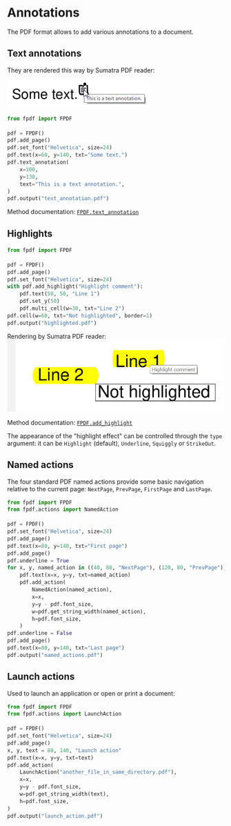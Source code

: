# Annotations #

The PDF format allows to add various annotations to a document.


## Text annotations ##

They are rendered this way by Sumatra PDF reader:

![Screenshot of text annotation rendered by Sumatra PDF reader](text-annotation.png)

```python
from fpdf import FPDF

pdf = FPDF()
pdf.add_page()
pdf.set_font("Helvetica", size=24)
pdf.text(x=60, y=140, txt="Some text.")
pdf.text_annotation(
    x=100,
    y=130,
    text="This is a text annotation.",
)
pdf.output("text_annotation.pdf")
```

Method documentation: [`FPDF.text_annotation`](https://pyfpdf.github.io/fpdf2/fpdf/fpdf.html#fpdf.fpdf.FPDF.text_annotation)


## Highlights ##

```python
from fpdf import FPDF

pdf = FPDF()
pdf.add_page()
pdf.set_font("Helvetica", size=24)
with pdf.add_highlight("Highlight comment"):
    pdf.text(50, 50, "Line 1")
    pdf.set_y(50)
    pdf.multi_cell(w=30, txt="Line 2")
pdf.cell(w=60, txt="Not highlighted", border=1)
pdf.output("highlighted.pdf")
```

Rendering by Sumatra PDF reader:
![Screenshot of highlight annotation rendered by Sumatra PDF reader](highlighted.png)

Method documentation: [`FPDF.add_highlight`](https://pyfpdf.github.io/fpdf2/fpdf/fpdf.html#fpdf.fpdf.FPDF.add_highlight)

The appearance of the "highlight effect" can be controlled through the `type` argument:
it can be `Highlight` (default), `Underline`, `Squiggly` or `StrikeOut`.


## Named actions ##

The four standard PDF named actions provide some basic navigation relative to the current page:
`NextPage`, `PrevPage`, `FirstPage` and `LastPage`.

```python
from fpdf import FPDF
from fpdf.actions import NamedAction

pdf = FPDF()
pdf.set_font("Helvetica", size=24)
pdf.add_page()
pdf.text(x=80, y=140, txt="First page")
pdf.add_page()
pdf.underline = True
for x, y, named_action in ((40, 80, "NextPage"), (120, 80, "PrevPage"), (40, 200, "FirstPage"), (120, 200, "LastPage")):
    pdf.text(x=x, y=y, txt=named_action)
    pdf.add_action(
        NamedAction(named_action),
        x=x,
        y=y - pdf.font_size,
        w=pdf.get_string_width(named_action),
        h=pdf.font_size,
    )
pdf.underline = False
pdf.add_page()
pdf.text(x=80, y=140, txt="Last page")
pdf.output("named_actions.pdf")
```


## Launch actions ##

Used to launch an application or open or print a document:

```python
from fpdf import FPDF
from fpdf.actions import LaunchAction

pdf = FPDF()
pdf.set_font("Helvetica", size=24)
pdf.add_page()
x, y, text = 80, 140, "Launch action"
pdf.text(x=x, y=y, txt=text)
pdf.add_action(
    LaunchAction("another_file_in_same_directory.pdf"),
    x=x,
    y=y - pdf.font_size,
    w=pdf.get_string_width(text),
    h=pdf.font_size,
)
pdf.output("launch_action.pdf")
```
